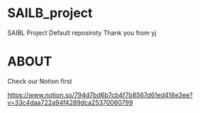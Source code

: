 # SAILB_project
SAIBL Project Default reposiroty
Thank you from yj

# ABOUT
Check our Notion first

https://www.notion.so/794d7bd6b7cb4f7b8567d61ed418e3ee?v=33c4daa722a94f4289dca25370060799
